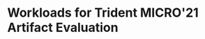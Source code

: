 Workloads for Trident MICRO'21 Artifact Evaluation
===================================================
